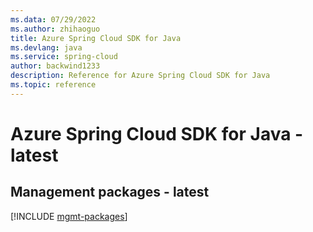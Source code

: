 ```yaml
---
ms.data: 07/29/2022
ms.author: zhihaoguo
title: Azure Spring Cloud SDK for Java
ms.devlang: java
ms.service: spring-cloud
author: backwind1233
description: Reference for Azure Spring Cloud SDK for Java
ms.topic: reference
---
```

# Azure Spring Cloud SDK for Java - latest

## Management packages - latest
[!INCLUDE [mgmt-packages](spring-cloud-mgmt-index.md)]
